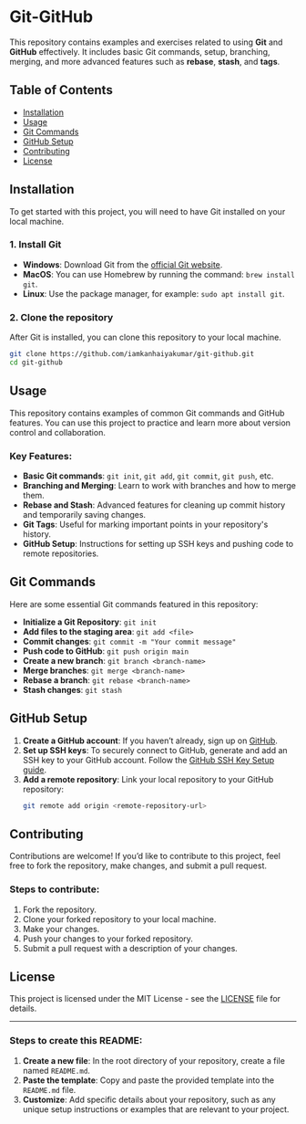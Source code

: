 # Git-GitHub

This repository contains examples and exercises related to using **Git** and **GitHub** effectively. It includes basic Git commands, setup, branching, merging, and more advanced features such as **rebase**, **stash**, and **tags**.

## Table of Contents
- [Installation](#installation)
- [Usage](#usage)
- [Git Commands](#git-commands)
- [GitHub Setup](#github-setup)
- [Contributing](#contributing)
- [License](#license)

## Installation

To get started with this project, you will need to have Git installed on your local machine.

### 1. Install Git

- **Windows**: Download Git from the [official Git website](https://git-scm.com/download/win).
- **MacOS**: You can use Homebrew by running the command: `brew install git`.
- **Linux**: Use the package manager, for example: `sudo apt install git`.

### 2. Clone the repository

After Git is installed, you can clone this repository to your local machine.

```bash
git clone https://github.com/iamkanhaiyakumar/git-github.git
cd git-github
```

## Usage

This repository contains examples of common Git commands and GitHub features. You can use this project to practice and learn more about version control and collaboration.

### Key Features:
- **Basic Git commands**: `git init`, `git add`, `git commit`, `git push`, etc.
- **Branching and Merging**: Learn to work with branches and how to merge them.
- **Rebase and Stash**: Advanced features for cleaning up commit history and temporarily saving changes.
- **Git Tags**: Useful for marking important points in your repository's history.
- **GitHub Setup**: Instructions for setting up SSH keys and pushing code to remote repositories.

## Git Commands

Here are some essential Git commands featured in this repository:

- **Initialize a Git Repository**: `git init`
- **Add files to the staging area**: `git add <file>`
- **Commit changes**: `git commit -m "Your commit message"`
- **Push code to GitHub**: `git push origin main`
- **Create a new branch**: `git branch <branch-name>`
- **Merge branches**: `git merge <branch-name>`
- **Rebase a branch**: `git rebase <branch-name>`
- **Stash changes**: `git stash`

## GitHub Setup

1. **Create a GitHub account**: If you haven’t already, sign up on [GitHub](https://github.com/).
2. **Set up SSH keys**: To securely connect to GitHub, generate and add an SSH key to your GitHub account. Follow the [GitHub SSH Key Setup guide](https://docs.github.com/en/github/authenticating-to-github/connecting-to-github-with-ssh).
3. **Add a remote repository**: Link your local repository to your GitHub repository:
   ```bash
   git remote add origin <remote-repository-url>
   ```

## Contributing

Contributions are welcome! If you’d like to contribute to this project, feel free to fork the repository, make changes, and submit a pull request.

### Steps to contribute:
1. Fork the repository.
2. Clone your forked repository to your local machine.
3. Make your changes.
4. Push your changes to your forked repository.
5. Submit a pull request with a description of your changes.

## License

This project is licensed under the MIT License - see the [LICENSE](LICENSE) file for details.

---

### Steps to create this README:

1. **Create a new file**: In the root directory of your repository, create a file named `README.md`.
2. **Paste the template**: Copy and paste the provided template into the `README.md` file.
3. **Customize**: Add specific details about your repository, such as any unique setup instructions or examples that are relevant to your project.

